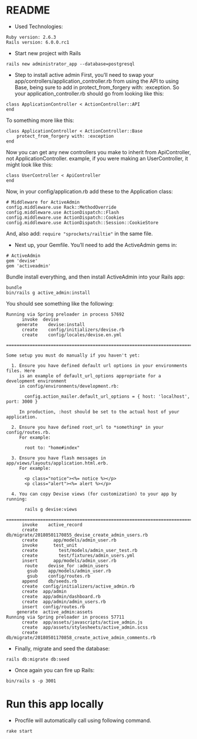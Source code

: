 # README

* Used Technologies:
```
Ruby version: 2.6.3
Rails version: 6.0.0.rc1
```

* Start new project with Rails 
```
rails new administrator_app --database=postgresql
```

* Step to install active admin
First, you’ll need to swap your app/controllers/application_controller.rb from using the API to using Base, being sure to add in protect_from_forgery with: :exception.
So your application_controller.rb should go from looking like this:
```
class ApplicationController < ActionController::API
end
```
To something more like this:

```
class ApplicationController < ActionController::Base
    protect_from_forgery with: :exception
end
```

Now you can get any new controllers you make to inherit from ApiController, not ApplicationController. 
example, if you were making an UserController, it might look like this:
```
class UserController < ApiController
end
```
Now, in your config/application.rb add these to the Application class:
```
# Middleware for ActiveAdmin
config.middleware.use Rack::MethodOverride
config.middleware.use ActionDispatch::Flash
config.middleware.use ActionDispatch::Cookies
config.middleware.use ActionDispatch::Session::CookieStore
```
And, also add: ``require "sprockets/railtie"`` in the same file.

* Next up, your Gemfile. You’ll need to add the ActiveAdmin gems in:
```
# ActiveAdmin
gem 'devise'
gem 'activeadmin'
```

Bundle install everything, and then install ActiveAdmin into your Rails app:

```
bundle
bin/rails g active_admin:install
```

You should see something like the following:
```
Running via Spring preloader in process 57692
      invoke  devise
    generate    devise:install
      create    config/initializers/devise.rb
      create    config/locales/devise.en.yml
  ===============================================================================

Some setup you must do manually if you haven't yet:

  1. Ensure you have defined default url options in your environments files. Here
     is an example of default_url_options appropriate for a development environment
     in config/environments/development.rb:

       config.action_mailer.default_url_options = { host: 'localhost', port: 3000 }

     In production, :host should be set to the actual host of your application.

  2. Ensure you have defined root_url to *something* in your config/routes.rb.
     For example:

       root to: "home#index"

  3. Ensure you have flash messages in app/views/layouts/application.html.erb.
     For example:

       <p class="notice"><%= notice %></p>
       <p class="alert"><%= alert %></p>

  4. You can copy Devise views (for customization) to your app by running:

       rails g devise:views

===============================================================================
      invoke    active_record
      create      db/migrate/20180501170855_devise_create_admin_users.rb
      create      app/models/admin_user.rb
      invoke      test_unit
      create        test/models/admin_user_test.rb
      create        test/fixtures/admin_users.yml
      insert      app/models/admin_user.rb
       route    devise_for :admin_users
        gsub    app/models/admin_user.rb
        gsub    config/routes.rb
      append    db/seeds.rb
      create  config/initializers/active_admin.rb
      create  app/admin
      create  app/admin/dashboard.rb
      create  app/admin/admin_users.rb
      insert  config/routes.rb
    generate  active_admin:assets
Running via Spring preloader in process 57711
      create  app/assets/javascripts/active_admin.js
      create  app/assets/stylesheets/active_admin.scss
      create  db/migrate/20180501170858_create_active_admin_comments.rb
```

* Finally, migrate and seed the database:
```
rails db:migrate db:seed
```
* Once again you can fire up Rails:
```
bin/rails s -p 3001
```
# Run this app locally
* Procfile will automatically call using following command.
```
rake start
```